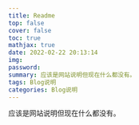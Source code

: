 ```yaml
---
title: Readme
top: false
cover: false
toc: true
mathjax: true
date: 2022-02-22 20:13:14
img: 
password:
summary: 应该是网站说明但现在什么都没有。
tags: Blog说明
categories: Blog说明
---
```

应该是网站说明但现在什么都没有。